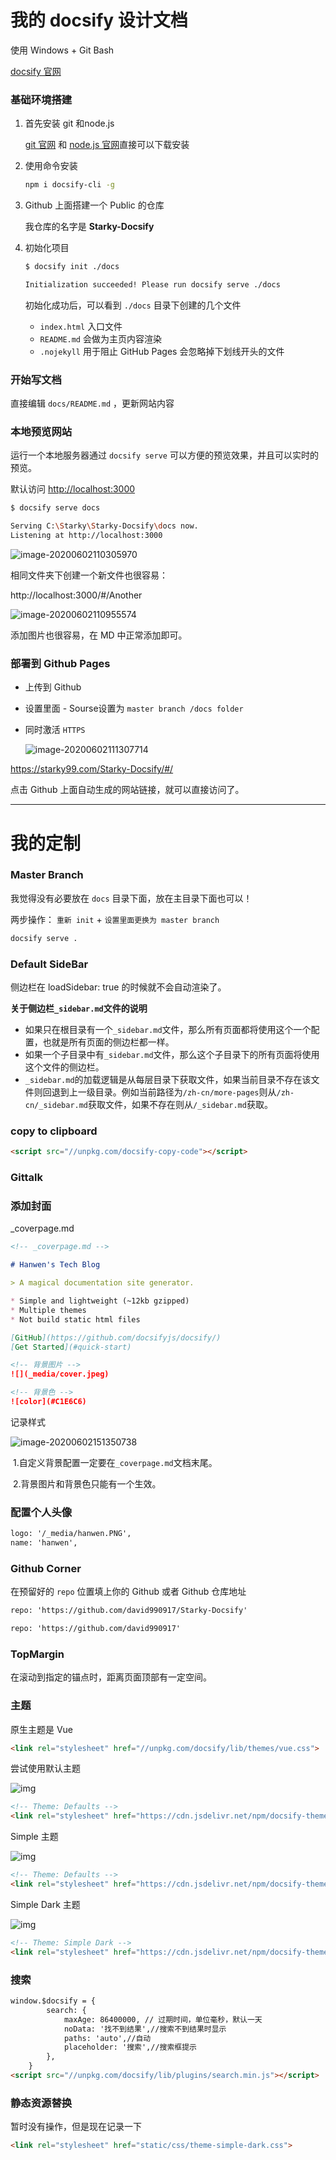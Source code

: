 # 我的 docsify 设计文档

使用 Windows + Git Bash

[docsify 官网](https://docsify.js.org/#/)

### 基础环境搭建

1. 首先安装 git 和node.js

   [git 官网](https://git-scm.com/) 和 [node.js 官网](https://nodejs.org/zh-cn/)直接可以下载安装

2. 使用命令安装

   ```bash
   npm i docsify-cli -g
   ```

3. Github 上面搭建一个 Public 的仓库

   我仓库的名字是 **Starky-Docsify**

4. 初始化项目

   ```bash
   $ docsify init ./docs
   
   Initialization succeeded! Please run docsify serve ./docs
   ```

   初始化成功后，可以看到 `./docs` 目录下创建的几个文件

   - `index.html` 入口文件
   - `README.md` 会做为主页内容渲染
   - `.nojekyll` 用于阻止 GitHub Pages 会忽略掉下划线开头的文件

### 开始写文档

直接编辑 `docs/README.md` ，更新网站内容

### 本地预览网站

运行一个本地服务器通过 `docsify serve` 可以方便的预览效果，并且可以实时的预览。

默认访问 [http://localhost:3000](http://localhost:3000/) 

```bash
$ docsify serve docs

Serving C:\Starky\Starky-Docsify\docs now.
Listening at http://localhost:3000
```

![image-20200602110305970](README/image-20200602110305970.png)

相同文件夹下创建一个新文件也很容易：

http://localhost:3000/#/Another

![image-20200602110955574](README/image-20200602110955574.png)

添加图片也很容易，在 MD 中正常添加即可。

### 部署到 Github Pages

- 上传到 Github

- 设置里面 - Sourse设置为 `master branch /docs folder`

- 同时激活 `HTTPS`

  ![image-20200602111307714](README/image-20200602111307714.png)

https://starky99.com/Starky-Docsify/#/

点击 Github 上面自动生成的网站链接，就可以直接访问了。

---

# 我的定制

### Master Branch

我觉得没有必要放在 `docs` 目录下面，放在主目录下面也可以！

两步操作： `重新 init` + `设置里面更换为 master branch` 

```bash
docsify serve .
```

### Default SideBar

侧边栏在 loadSidebar: true 的时候就不会自动渲染了。

**关于侧边栏`_sidebar.md`文件的说明**

- 如果只在根目录有一个`_sidebar.md`文件，那么所有页面都将使用这个一个配置，也就是所有页面的侧边栏都一样。
- 如果一个子目录中有`_sidebar.md`文件，那么这个子目录下的所有页面将使用这个文件的侧边栏。
- `_sidebar.md`的加载逻辑是从每层目录下获取文件，如果当前目录不存在该文件则回退到上一级目录。例如当前路径为`/zh-cn/more-pages`则从`/zh-cn/_sidebar.md`获取文件，如果不存在则从`/_sidebar.md`获取。

### copy to clipboard

```html
<script src="//unpkg.com/docsify-copy-code"></script>
```

### Gittalk



### 添加封面

_coverpage.md

```markdown
<!-- _coverpage.md -->

# Hanwen's Tech Blog

> A magical documentation site generator.

* Simple and lightweight (~12kb gzipped)
* Multiple themes
* Not build static html files

[GitHub](https://github.com/docsifyjs/docsify/)
[Get Started](#quick-start)

<!-- 背景图片 -->
![](_media/cover.jpeg)

<!-- 背景色 -->
![color](#C1E6C6)
```

记录样式

![image-20200602151350738](README/image-20200602151350738.png)

​	1.自定义背景配置一定要在`_coverpage.md`文档末尾。

​	2.背景图片和背景色只能有一个生效。

### 配置个人头像

```html
logo: '/_media/hanwen.PNG',
name: 'hanwen',
```

### Github Corner

在预留好的 `repo` 位置填上你的 Github 或者 Github 仓库地址

```html
repo: 'https://github.com/david990917/Starky-Docsify'

repo: 'https://github.com/david990917'
```

### TopMargin

在滚动到指定的锚点时，距离页面顶部有一定空间。

### 主题

原生主题是 Vue

```html
<link rel="stylesheet" href="//unpkg.com/docsify/lib/themes/vue.css">
```

尝试使用默认主题

![img](README/2484592-aa2703f10c532c72.webp)

```html
<!-- Theme: Defaults -->
<link rel="stylesheet" href="https://cdn.jsdelivr.net/npm/docsify-themeable@0/dist/css/theme-defaults.css">
```

Simple 主题

![img](README/2484592-d92a2bf986e01818.webp)

```html
<!-- Theme: Defaults -->
<link rel="stylesheet" href="https://cdn.jsdelivr.net/npm/docsify-themeable@0/dist/css/theme-defaults.css">
```

Simple Dark 主题

![img](README/2484592-e08a636d9c21cb3d.webp)

```html
<!-- Theme: Simple Dark -->
<link rel="stylesheet" href="https://cdn.jsdelivr.net/npm/docsify-themeable@0/dist/css/theme-simple-dark.css">
```

### 搜索

```html
window.$docsify = {
        search: {
            maxAge: 86400000, // 过期时间，单位毫秒，默认一天
            noData: '找不到结果',//搜索不到结果时显示
            paths: 'auto',//自动
            placeholder: '搜索',//搜索框提示
        },
    }
<script src="//unpkg.com/docsify/lib/plugins/search.min.js"></script>
```

### 静态资源替换

暂时没有操作，但是现在记录一下

```html
<link rel="stylesheet" href="static/css/theme-simple-dark.css">
```

